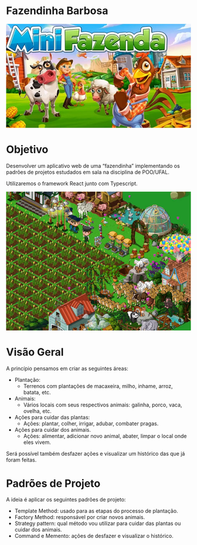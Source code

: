 # Fazendinha Barbosa

![Untitled](readme/Untitled.png)

# Objetivo

Desenvolver um aplicativo web de uma “fazendinha” implementando os padrões de projetos estudados em sala na disciplina de POO/UFAL.

Utilizaremos o framework React junto com Typescript.

![Untitled](readme/Untitled%201.png)

# Visão Geral

A princípio pensamos em criar as seguintes áreas:

- Plantação:
    - Terrenos com plantações de macaxeira, milho, inhame, arroz, batata, etc.
- Animais:
    - Vários locais com seus respectivos animais: galinha, porco, vaca, ovelha, etc.
- Ações para cuidar das plantas:
    - Ações: plantar, colher, irrigar, adubar, combater pragas.
- Ações para cuidar dos animais.
    - Ações: alimentar, adicionar novo animal, abater, limpar o local onde eles vivem.

Será possível também desfazer ações e visualizar um histórico das que já foram feitas.

# Padrões de Projeto

A ideia é aplicar os seguintes padrões de projeto:

- Template Method: usado para as etapas do processo de plantação.
- Factory Method: responsável por criar novos animais.
- Strategy pattern: qual método vou utilizar para cuidar das plantas ou cuidar dos animais.
- Command e Memento: ações de desfazer e visualizar o histórico.